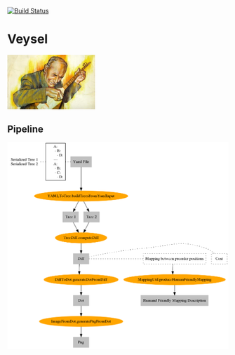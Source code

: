 [![Build Status](https://travis-ci.org/cagdasgerede/Veysel.svg?branch=master)](https://travis-ci.org/cagdasgerede/Veysel)

# Veysel
<img src="img/asik-veysel.jpg" alt="Logo" width="200"/>

## Pipeline
<img src="img/Pipeline.png" alt="Pipeline image" width="600"/>

